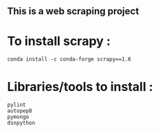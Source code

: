 ## This is a web scraping project

# To install scrapy :
    conda install -c conda-forge scrapy==1.6
# Libraries/tools to install :
    pylint
    autopep8   
    pymongo
    dsnpython
    